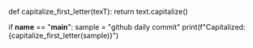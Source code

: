 def capitalize_first_letter(texT):
    return text.capitalize()

if __name__ == "__main__":
    sample = "github daily commit"
    print(f"Capitalized: {capitalize_first_letter(sample)}")

